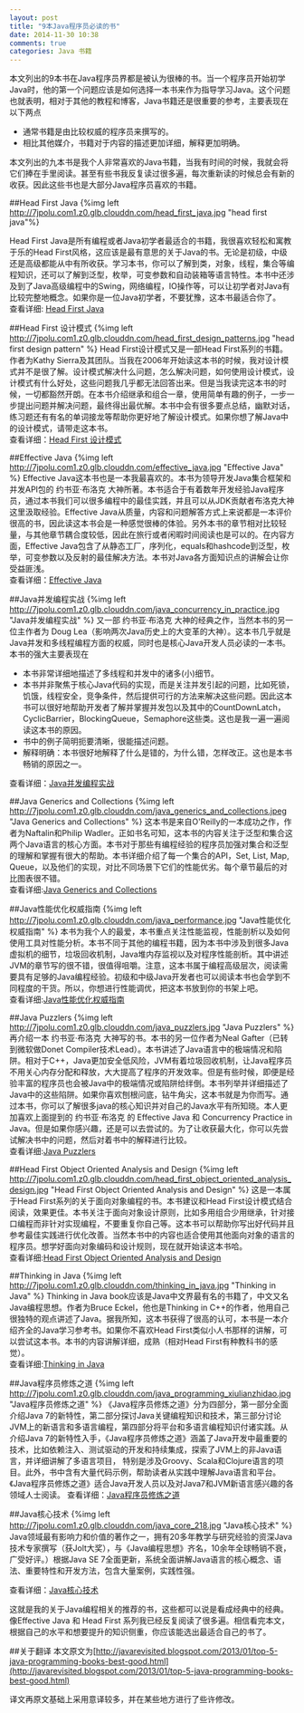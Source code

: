 ```yaml
---
layout: post
title: "9本Java程序员必读的书"
date: 2014-11-30 10:38
comments: true
categories: Java 书籍
---
```

本文列出的9本书在Java程序员界都是被认为很棒的书。当一个程序员开始初学Java时，他的第一个问题应该是如何选择一本书来作为指导学习Java。这个问题也就表明，相对于其他的教程和博客，Java书籍还是很重要的参考，主要表现在以下两点

  * 通常书籍是由比较权威的程序员来撰写的。
  * 相比其他媒介，书籍对于内容的描述更加详细，解释更加明确。

本文列出的九本书是我个人非常喜欢的Java书籍，当我有时间的时候，我就会将它们捧在手里阅读。甚至有些书我反复读过很多遍，每次重新读的时候总会有新的收获。因此这些书也是大部分Java程序员喜欢的书籍。
<!--more-->
##Head First Java
{%img left http://7jpolu.com1.z0.glb.clouddn.com/head_first_java.jpg "head first java"%}

Head First Java是所有编程或者Java初学者最适合的书籍，我很喜欢轻松和寓教于乐的Head First风格，这应该是最有意思的关于Java的书。无论是初级，中级还是高级都能从中有所收获。学习本书，你可以了解到类，对象，线程，集合等编程知识，还可以了解到泛型，枚举，可变参数和自动装箱等语言特性。本书中还涉及到了Java高级编程中的Swing，网络编程，IO操作等，可以让初学者对Java有比较完整地概念。如果你是一位Java初学者，不要犹豫，这本书最适合你了。  
查看详细: <a href="http://s.click.taobao.com/t?e=m%3D2%26s%3DgyDfLf%2F9j%2FgcQipKwQzePOeEDrYVVa64K7Vc7tFgwiHjf2vlNIV67hdCPHvvxRofbJxUEh8sgi%2FM3gYQjCL89vSdxyvKgR5IYpon8UCVSYb15Y5fs5g2zdENWbkrNyRRyUKkYAH12%2FP5bGhTON03RcYOae24fhW0&pvid=10_113.47.252.231_329_1456051415453" class="post_inner_book">Head First Java</a>

##Head First 设计模式
{%img left http://7jpolu.com1.z0.glb.clouddn.com/head_first_design_patterns.jpg "head first design pattern" %}
Head First设计模式又是一部Head First系列的书籍。作者为Kathy Sierra及其团队。当我在2006年开始读这本书的时候，我对设计模式并不是很了解。设计模式解决什么问题，怎么解决问题，如何使用设计模式，设计模式有什么好处，这些问题我几乎都无法回答出来。但是当我读完这本书的时候，一切都豁然开朗。在本书介绍继承和组合一章，使用简单有趣的例子，一步一步提出问题并解决问题，最终得出最优解。本书中会有很多要点总结，幽默对话，练习题还有有名的单词接龙等帮助你更好地了解设计模式。如果你想了解Java中的设计模式，请带走这本书。  
查看详细：<a class="post_inner_book" href="http://s.click.taobao.com/t?e=m%3D2%26s%3DD5IIyvgFZSEcQipKwQzePOeEDrYVVa64K7Vc7tFgwiHjf2vlNIV67tTKOtvPKYVp0e71iVTN2RzM3gYQjCL89vSdxyvKgR5IYpon8UCVSYZ0GNrqi8kpijO6srjmTjLExN8UT6ICNOqmyuUi%2FlucRcYl7w3%2FA2kb&pvid=10_113.47.252.231_2704592_1456055691563">Head First 设计模式</a>

##Effective Java
{%img left http://7jpolu.com1.z0.glb.clouddn.com/effective_java.jpg "Effective Java" %}
Effective Java这本书也是一本我最喜欢的。本书为领导开发Java集合框架和并发API包的 约书亚·布洛克 大神所著。本书适合于有着数年开发经验Java程序员，通过本书我们可以很多编程中的最佳实践，并且可以从JDK贡献者布洛克大神这里汲取经验。Effective Java从质量，内容和问题解答方式上来说都是一本评价很高的书，因此读这本书会是一种感觉很棒的体验。另外本书的章节相对比较轻量，与其他章节耦合度较低，因此在旅行或者闲暇时间阅读也是可以的。在内容方面，Effective Java包含了从静态工厂，序列化，equals和hashcode到泛型，枚举，可变参数以及反射的最佳解决方法。本书对Java各方面知识点的讲解会让你受益匪浅。  
查看详细：<a class="post_inner_book"  href="http://s.click.taobao.com/t?e=m%3D2%26s%3DM%2F%2Fk7s5V2wEcQipKwQzePOeEDrYVVa64K7Vc7tFgwiHjf2vlNIV67swiPgfYH0%2BZJhSgLssdd1bM3gYQjCL89vSdxyvKgR5IYpon8UCVSYZ0GNrqi8kpijO6srjmTjLExtba8YrXjUyzWVmiViZdl8Yl7w3%2FA2kb&pvid=10_113.47.252.231_385_1456055867856">Effective Java</a>

##Java并发编程实战
{%img left http://7jpolu.com1.z0.glb.clouddn.com/java_concurrency_in_practice.jpg  "Java并发编程实战" %}
又一部 约书亚·布洛克 大神的经典之作，当然本书的另一位主作者为 Doug Lea（影响两次Java历史上的大变革的大神）。这本书几乎就是Java并发和多线程编程方面的权威，同时也是核心Java开发人员必读的一本书。本书的强大主要表现在

  * 本书非常详细地描述了多线程和并发中的诸多(小)细节。
  * 本书并非聚焦于核心Java代码的实现，而是关注并发引起的问题，比如死锁，饥饿，线程安全，竞争条件，然后提供可行的方法来解决这些问题。因此这本书可以很好地帮助开发者了解并掌握并发包以及其中的CountDownLatch，CyclicBarrier，BlockingQueue，Semaphore这些类。这也是我一遍一遍阅读这本书的原因。
  * 书中的例子简明扼要清晰，很能描述问题。
  * 解释明确：本书很好地解释了什么是错的，为什么错，怎样改正。这也是本书畅销的原因之一。

查看详细：<a  class="post_inner_book" href="http://s.click.taobao.com/t?e=m%3D2%26s%3D9zjBepPdLlocQipKwQzePOeEDrYVVa64K7Vc7tFgwiHjf2vlNIV67vAHQxaWnrIYn7yqOUL3SI3M3gYQjCL89vSdxyvKgR5IYpon8UCVSYZ0GNrqi8kpijO6srjmTjLEd1cr9DJuEZ39aDZr7b1OzMYOae24fhW0&pvid=10_113.47.252.231_5729624_1456055897626">Java并发编程实战</a>

##Java Generics and Collections
{%img left http://7jpolu.com1.z0.glb.clouddn.com/java_generics_and_collections.jpeg  "Java Generics and Collections" %}
这本书是来自O'Reilly的一本成功之作，作者为Naftalin和Philip Wadler。正如书名可知，这本书的内容关注于泛型和集合这两个Java语言的核心方面。本书对于那些有编程经验的程序员加强对集合和泛型的理解和掌握有很大的帮助。本书详细介绍了每一个集合的API，Set, List, Map, Queue，以及他们的实现，对比不同场景下它们的性能优劣。每个章节最后的对比图表很不错。  
查看详细:<a  class="post_inner_book" href="http://s.click.taobao.com/t?e=m%3D2%26s%3DC6uvrj%2F5c1gcQipKwQzePOeEDrYVVa64K7Vc7tFgwiHjf2vlNIV67vAHQxaWnrIYoAgJVlbS%2FO%2FM3gYQjCL89vSdxyvKgR5IYpon8UCVSYY1K4SJwzmLi1UlN51eyT7c3Hxj0MD9aBnYpJM9%2FotbxsYOae24fhW0&pvid=10_113.47.252.231_5729442_1456056051522">Java Generics and Collections</a>

##Java性能优化权威指南
{%img left http://7jpolu.com1.z0.glb.clouddn.com/java_performance.jpg  "Java性能优化权威指南" %}
本书为我个人的最爱，本书重点关注性能监视，性能剖析以及如何使用工具对性能分析。本书不同于其他的编程书籍，因为本书中涉及到很多Java虚拟机的细节，垃圾回收机制，Java堆内存监视以及对程序性能剖析。其中讲述JVM的章节写的很不错，很值得咀嚼。注意，这本书属于编程高级层次，阅读需要具有足够的Java编程经验。初级和中级Java开发者也可以阅读本书也会学到不同程度的干货。所以，你想进行性能调优，把这本书放到你的书架上吧。  
查看详细:<a class="post_inner_book" href="http://s.click.taobao.com/t?e=m%3D2%26s%3DQCDPShHFCv8cQipKwQzePOeEDrYVVa64K7Vc7tFgwiHjf2vlNIV67hafR9vSCAKNUkCu4LW4fHXM3gYQjCL89vSdxyvKgR5IYpon8UCVSYZ0GNrqi8kpijO6srjmTjLEB%2FkOpC1og6XiU9NWWxh1C8YOae24fhW0&pvid=10_113.47.252.231_6331057_1456056083811">Java性能优化权威指南</a>

##Java Puzzlers
{%img left http://7jpolu.com1.z0.glb.clouddn.com/java_puzzlers.jpg "Java Puzzlers" %}
再介绍一本 约书亚·布洛克 大神写的书。本书的另一位作者为Neal Gafter（已转到微软做Donet Compiler技术Lead）。本书讲述了Java语言中的极端情况和陷阱。相对于C++，Java更加安全低风险，JVM有着垃圾回收机制，让Java程序员不用关心内存分配和释放，大大提高了程序的开发效率。但是有些时候，即便是经验丰富的程序员也会被Java中的极端情况或陷阱给绊倒。本书列举并详细描述了Java中的这些陷阱。如果你喜欢刨根问底，钻牛角尖，这本书就是为你而写。通过本书，你可以了解很多java的核心知识并对自己的Java水平有所知晓。本人更加喜欢上面提到的 约书亚·布洛克 的 Effective Java 和 Concurrency Practice in Java。但是如果你感兴趣，还是可以去尝试的。为了让收获最大化，你可以先尝试解决书中的问题，然后对着书中的解释进行比较。  
查看详细:<a class="post_inner_book" href="http://s.click.taobao.com/t?e=m%3D2%26s%3D%2BCfKssk764McQipKwQzePOeEDrYVVa64K7Vc7tFgwiHjf2vlNIV67hafR9vSCAKN%2B24pk81cuarM3gYQjCL89vSdxyvKgR5IYpon8UCVSYY1K4SJwzmLi1UlN51eyT7cSqY4X5xJp3dz4KubrOlXXMYOae24fhW0&pvid=10_113.47.252.231_5729518_1456056228081">Java Puzzlers</a>

##Head First Object Oriented Analysis and Design
{%img left http://7jpolu.com1.z0.glb.clouddn.com/head_first_object_oriented_analysis_design.jpg  "Head First Object Oriented Analysis and Design" %}
这是一本属于Head First系列的关于面向对象编程的书。本书建议和Head First设计模式结合阅读，效果更佳。本书关注于面向对象设计原则，比如多用组合少用继承，针对接口编程而非针对实现编程，不要重复你自己等。这本书可以帮助你写出好代码并且参考最佳实践进行优化改善。当然本书中的内容也适合使用其他面向对象的语言的程序员。想学好面向对象编码和设计规则，现在就开始读这本书哈。  
查看详细:<a class="post_inner_book" href="http://www.amazon.cn/gp/product/0596008678/ref=as_li_qf_sp_asin_il_tl?ie=UTF8&camp=536&creative=3200&creativeASIN=0596008678&linkCode=as2&tag=droidyue-23">Head First Object Oriented Analysis and Design</a>

##Thinking in Java
{%img left http://7jpolu.com1.z0.glb.clouddn.com/thinking_in_java.jpg  "Thinking in Java" %}
Thinking in Java book应该是Java中文界最有名的书籍了，中文又名 Java编程思想。作者为Bruce Eckel，他也是Thinking in C++的作者，他用自己很独特的观点讲述了Java。据我所知，这本书获得了很高的认可，本书是一本介绍齐全的Java学习参考书。如果你不喜欢Head First类似小人书那样的讲解，可以尝试这本书。本书的内容讲解详细，成熟（相对Head First有种教科书的感觉）。  
查看详细:<a class="post_inner_book" href="http://s.click.taobao.com/t?e=m%3D2%26s%3DW19q%2FQld%2BqAcQipKwQzePOeEDrYVVa64K7Vc7tFgwiHjf2vlNIV67uHRteLgFJTPNGaA%2Fv7qa0TM3gYQjCL89vSdxyvKgR5IYpon8UCVSYbId6jI%2FvQsc%2FwEfsjb1UU0un8y6hch%2F%2B42x1DdKGJVOcYl7w3%2FA2kb&pvid=10_113.47.252.231_2704594_1456056432920">Thinking in Java</a>

##Java程序员修炼之道
{%img left http://7jpolu.com1.z0.glb.clouddn.com/java_programming_xiulianzhidao.jpg  "Java程序员修炼之道" %}
《Java程序员修炼之道》分为四部分，第一部分全面介绍Java 7的新特性，第二部分探讨Java关键编程知识和技术，第三部分讨论JVM上的新语言和多语言编程，第四部分将平台和多语言编程知识付诸实践。从介绍Java 7的新特性入手，《Java程序员修炼之道》涵盖了Java开发中最重要的技术，比如依赖注入、测试驱动的开发和持续集成，探索了JVM上的非Java语言，并详细讲解了多语言项目， 特别是涉及Groovy、Scala和Clojure语言的项目。此外，书中含有大量代码示例，帮助读者从实践中理解Java语言和平台。《Java程序员修炼之道》适合Java开发人员以及对Java7和JVM新语言感兴趣的各领域人士阅读。
查看详细：<a class="post_inner_book" href="http://s.click.taobao.com/t?e=m%3D2%26s%3DJc%2BZejI1yx4cQipKwQzePOeEDrYVVa64K7Vc7tFgwiHjf2vlNIV67rtG%2FjzVojJEtTN3K9waqqjM3gYQjCL89vSdxyvKgR5IYpon8UCVSYZ0GNrqi8kpijO6srjmTjLEWaF%2F3YhMpw2dRuBDI%2FmoicYOae24fhW0&pvid=10_113.47.252.231_2700142_1456057886266">Java程序员修炼之道</a> 

##Java核心技术
{%img left http://7jpolu.com1.z0.glb.clouddn.com/java_core_218.jpg  "Java核心技术" %}
Java领域最有影响力和价值的著作之一，拥有20多年教学与研究经验的资深Java技术专家撰写（获Jolt大奖），与《Java编程思想》齐名，10余年全球畅销不衰，广受好评。）根据Java SE 7全面更新，系统全面讲解Java语言的核心概念、语法、重要特性和开发方法，包含大量案例，实践性强。

查看详细：<a class="post_inner_book" href="http://s.click.taobao.com/t?e=m%3D2%26s%3D3PQpRfR6usUcQipKwQzePOeEDrYVVa64K7Vc7tFgwiHjf2vlNIV67rtG%2FjzVojJEkJM98MoZX0jM3gYQjCL89vSdxyvKgR5IYpon8UCVSYbId6jI%2FvQsc%2FwEfsjb1UU0%2FJTX2VMUCHhSPU4K7o%2B6Q8YOae24fhW0&pvid=10_113.47.252.231_3451619_1456057943593">Java核心技术</a>

这就是我的关于Java编程相关的推荐的书，这些都可以说是看成经典中的经典。像Effective Java 和 Head First 系列我已经反复阅读了很多遍。相信看完本文，根据自己的水平和想要提升的知识侧重，你应该能选出最适合自己的书了。

##关于翻译
本文原文为[http://javarevisited.blogspot.com/2013/01/top-5-java-programming-books-best-good.html](http://javarevisited.blogspot.com/2013/01/top-5-java-programming-books-best-good.html)

译文再原文基础上采用意译较多，并在某些地方进行了些许修改。
